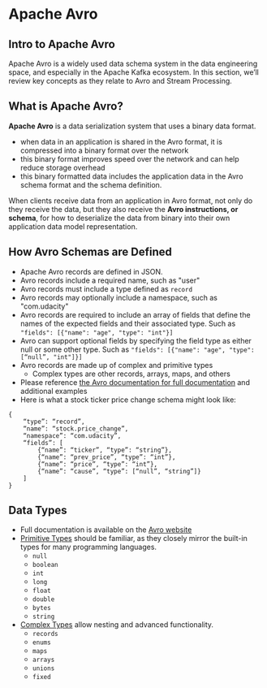 # Apache Avro

## Intro to Apache Avro

Apache Avro is a widely used data schema system in the data engineering space, and especially in the Apache Kafka ecosystem. In this section, we’ll review key concepts as they relate to Avro and Stream Processing.

## What is Apache Avro?

**Apache Avro** is a data serialization system that uses a binary data format.

- when data in an application is shared in the Avro format, it is compressed into a binary format over the network
- this binary format improves speed over the network and can help reduce storage overhead
- this binary formatted data includes the application data in the Avro schema format and the schema definition.

When clients receive data from an application in Avro format, not only do they receive the data, but they also receive the **Avro instructions, or schema**, for how to deserialize the data from binary into their own application data model representation.

## How Avro Schemas are Defined

- Apache Avro records are defined in JSON.
- Avro records include a required name, such as "user"
- Avro records must include a type defined as `record`
- Avro records may optionally include a namespace, such as "com.udacity"
- Avro records are required to include an array of fields that define the names of the expected fields and their associated type. Such as `"fields": [{"name": "age", "type": "int"}]`
- Avro can support optional fields by specifying the field type as either null or some other type. Such as `"fields": [{"name": "age", "type": [“null”, "int"]}]`
- Avro records are made up of complex and primitive types
  - Complex types are other records, arrays, maps, and others
- Please reference [the Avro documentation for full documentation](https://avro.apache.org/docs/1.8.2/spec.html#schemas) and additional examples
- Here is what a stock ticker price change schema might look like:

```
{
    “type”: “record”,
    “name”: “stock.price_change”,
    “namespace”: “com.udacity”,
    “fields”: [
        {“name”: “ticker”, “type”: “string”},
        {“name”: “prev_price”, “type”: “int”},
        {“name”: “price”, “type”: “int”},
        {“name”: “cause”, “type”: [“null”, “string”]}
    ]
}
```

## Data Types

- Full documentation is available on the [Avro website](https://avro.apache.org/docs/1.8.2/spec.html#schema_primitive)
- [Primitive Types](https://avro.apache.org/docs/1.8.2/spec.html#schema_primitive) should be familiar, as they closely mirror the built-in types for many programming languages.
  - `null`
  - `boolean`
  - `int`
  - `long`
  - `float`
  - `double`
  - `bytes`
  - `string`
- [Complex Types](https://avro.apache.org/docs/1.8.2/spec.html#schema_complex) allow nesting and advanced functionality.
  - `records`
  - `enums`
  - `maps`
  - `arrays`
  - `unions`
  - `fixed`

